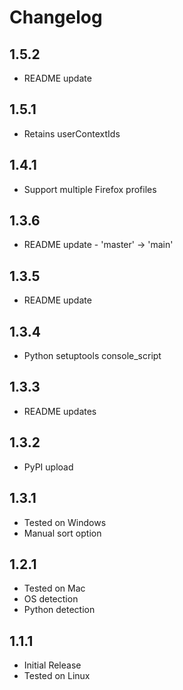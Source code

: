 Changelog
=========

1.5.2
------------------
* README update

1.5.1
------------------
* Retains userContextIds

1.4.1
------------------
* Support multiple Firefox profiles

1.3.6
------------------
* README update - 'master' -> 'main'

1.3.5
------------------
* README update

1.3.4
------------------
* Python setuptools console_script

1.3.3
------------------
* README updates

1.3.2
------------------
* PyPI upload

1.3.1
------------------
* Tested on Windows
* Manual sort option

1.2.1
------------------
* Tested on Mac
* OS detection
* Python detection

1.1.1
------------------
* Initial Release
* Tested on Linux